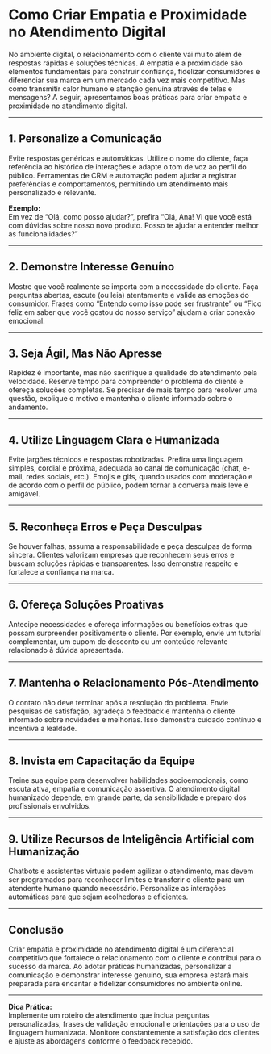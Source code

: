 # Como Criar Empatia e Proximidade no Atendimento Digital

No ambiente digital, o relacionamento com o cliente vai muito além de respostas rápidas e soluções técnicas. A empatia e a proximidade são elementos fundamentais para construir confiança, fidelizar consumidores e diferenciar sua marca em um mercado cada vez mais competitivo. Mas como transmitir calor humano e atenção genuína através de telas e mensagens? A seguir, apresentamos boas práticas para criar empatia e proximidade no atendimento digital.

---

## 1. Personalize a Comunicação

Evite respostas genéricas e automáticas. Utilize o nome do cliente, faça referência ao histórico de interações e adapte o tom de voz ao perfil do público. Ferramentas de CRM e automação podem ajudar a registrar preferências e comportamentos, permitindo um atendimento mais personalizado e relevante.

**Exemplo:**  
Em vez de “Olá, como posso ajudar?”, prefira “Olá, Ana! Vi que você está com dúvidas sobre nosso novo produto. Posso te ajudar a entender melhor as funcionalidades?”

---

## 2. Demonstre Interesse Genuíno

Mostre que você realmente se importa com a necessidade do cliente. Faça perguntas abertas, escute (ou leia) atentamente e valide as emoções do consumidor. Frases como “Entendo como isso pode ser frustrante” ou “Fico feliz em saber que você gostou do nosso serviço” ajudam a criar conexão emocional.

---

## 3. Seja Ágil, Mas Não Apresse

Rapidez é importante, mas não sacrifique a qualidade do atendimento pela velocidade. Reserve tempo para compreender o problema do cliente e ofereça soluções completas. Se precisar de mais tempo para resolver uma questão, explique o motivo e mantenha o cliente informado sobre o andamento.

---

## 4. Utilize Linguagem Clara e Humanizada

Evite jargões técnicos e respostas robotizadas. Prefira uma linguagem simples, cordial e próxima, adequada ao canal de comunicação (chat, e-mail, redes sociais, etc.). Emojis e gifs, quando usados com moderação e de acordo com o perfil do público, podem tornar a conversa mais leve e amigável.

---

## 5. Reconheça Erros e Peça Desculpas

Se houver falhas, assuma a responsabilidade e peça desculpas de forma sincera. Clientes valorizam empresas que reconhecem seus erros e buscam soluções rápidas e transparentes. Isso demonstra respeito e fortalece a confiança na marca.

---

## 6. Ofereça Soluções Proativas

Antecipe necessidades e ofereça informações ou benefícios extras que possam surpreender positivamente o cliente. Por exemplo, envie um tutorial complementar, um cupom de desconto ou um conteúdo relevante relacionado à dúvida apresentada.

---

## 7. Mantenha o Relacionamento Pós-Atendimento

O contato não deve terminar após a resolução do problema. Envie pesquisas de satisfação, agradeça o feedback e mantenha o cliente informado sobre novidades e melhorias. Isso demonstra cuidado contínuo e incentiva a lealdade.

---

## 8. Invista em Capacitação da Equipe

Treine sua equipe para desenvolver habilidades socioemocionais, como escuta ativa, empatia e comunicação assertiva. O atendimento digital humanizado depende, em grande parte, da sensibilidade e preparo dos profissionais envolvidos.

---

## 9. Utilize Recursos de Inteligência Artificial com Humanização

Chatbots e assistentes virtuais podem agilizar o atendimento, mas devem ser programados para reconhecer limites e transferir o cliente para um atendente humano quando necessário. Personalize as interações automáticas para que sejam acolhedoras e eficientes.

---

## Conclusão

Criar empatia e proximidade no atendimento digital é um diferencial competitivo que fortalece o relacionamento com o cliente e contribui para o sucesso da marca. Ao adotar práticas humanizadas, personalizar a comunicação e demonstrar interesse genuíno, sua empresa estará mais preparada para encantar e fidelizar consumidores no ambiente online.

---

**Dica Prática:**  
Implemente um roteiro de atendimento que inclua perguntas personalizadas, frases de validação emocional e orientações para o uso de linguagem humanizada. Monitore constantemente a satisfação dos clientes e ajuste as abordagens conforme o feedback recebido.